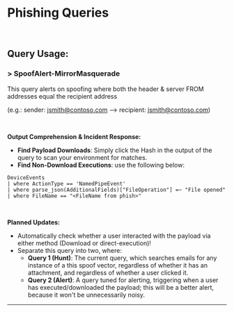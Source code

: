 # Phishing Queries


&nbsp;

## Query Usage:

### > SpoofAlert-MirrorMasquerade

This query alerts on spoofing where both the header & server FROM addresses equal the recipient address 

(e.g.: sender: jsmith@contoso.com --> recipient: jsmith@contoso.com)

&nbsp;

**Output Comprehension & Incident Response:**

- **Find Payload Downloads**: Simply click the Hash in the output of the query to scan your environment for matches.
- **Find Non-Download Executions**: use the following below:

```kql
DeviceEvents
| where ActionType == 'NamedPipeEvent'
| where parse_json(AdditionalFields)["FileOperation"] =~ "File opened"
| where FileName == "<FileName from phish>"
```

&nbsp;

**Planned Updates:**
- Automatically check whether a user interacted with the payload via either method (Download or direct-execution)!
- Separate this query into two, where:
  - **Query 1 (Hunt)**: The current query, which searches emails for any instance of a this spoof vector, regardless of whether it has an attachment, and regardless of whether a user clicked it.
  - **Query 2 (Alert)**: A query tuned for alerting, triggering when a user has executed/downloaded the payload; this will be a better alert, because it won't be unnecessarily noisy.

---

